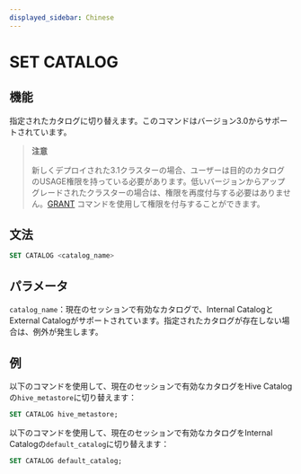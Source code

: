 ```yaml
---
displayed_sidebar: Chinese
---
```


# SET CATALOG

## 機能

指定されたカタログに切り替えます。このコマンドはバージョン3.0からサポートされています。

> **注意**
>
> 新しくデプロイされた3.1クラスターの場合、ユーザーは目的のカタログのUSAGE権限を持っている必要があります。低いバージョンからアップグレードされたクラスターの場合は、権限を再度付与する必要はありません。[GRANT](../account-management/GRANT.md) コマンドを使用して権限を付与することができます。

## 文法

```SQL
SET CATALOG <catalog_name>
```

## パラメータ

`catalog_name`：現在のセッションで有効なカタログで、Internal CatalogとExternal Catalogがサポートされています。指定されたカタログが存在しない場合は、例外が発生します。

## 例

以下のコマンドを使用して、現在のセッションで有効なカタログをHive Catalogの`hive_metastore`に切り替えます：

```SQL
SET CATALOG hive_metastore;
```

以下のコマンドを使用して、現在のセッションで有効なカタログをInternal Catalogの`default_catalog`に切り替えます：

```SQL
SET CATALOG default_catalog;
```
